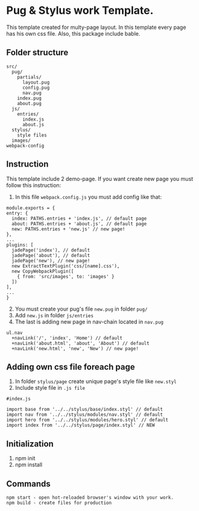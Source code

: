 # Pug & Stylus work Template.
This template created for multy-page layout. In this template every page has his own css file. Also, this package include bable.
## Folder structure

```
src/
  pug/
    partials/
      layout.pug
      config.pug
      nav.pug
    index.pug  
    about.pug 
  js/
    entries/
      index.js
      about.js 
  stylus/
    style files
  images/
webpack-config
```

## Instruction
This template include 2 demo-page.
If you want create new page you must follow this instruction:
1) In this file ```webpack.config.js``` you must add config like that:
  ```
  module.exports = {
  entry: {
    index: PATHS.entries + 'index.js', // default page
    about: PATHS.entries + 'about.js', // default page
    new: PATHS.entries + 'new.js' // new page!
  },
  ...
  plugins: [
    jadePage('index'), // default
    jadePage('about'), // default
    jadePage('new'), // new page!
    new ExtractTextPlugin('css/[name].css'),
    new CopyWebpackPlugin([
      { from: 'src/images', to: 'images' }
    ])
  ],
  ...
  }
  
  ```
2) You must create your pug's file ```new.pug``` in folder ```pug/```
3) Add ```new.js``` in folder ```js/entries```
4) The last is adding new page in nav-chain located in ```nav.pug```
```
ul.nav
  +navLink('/', 'index', 'Home') // default
  +navLink('about.html', 'about', 'About') // default
  +navLink('new.html', 'new', 'New') // new page!
```
## Adding own css file foreach page
1) In folder ```stylus/page``` create unique page's style file like ```new.styl```
2) Include style file in ```.js file```
```
#index.js

import base from '../../stylus/base/index.styl' // default
import nav from '../../stylus/modules/nav.styl' // default
import hero from '../../stylus/modules/hero.styl' // default
import index from '../../stylus/page/index.styl' // NEW

```
## Initialization
1) npm init
2) npm install

## Commands
```
npm start - open hot-reloaded browser's window with your work.
npm build - create files for production
